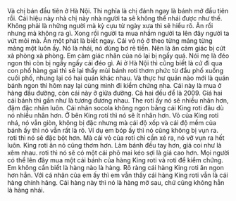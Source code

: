 Và chị bán đầu tiên ở Hà Nội. Thì nghĩa là chị đánh ngay là bánh mở đầu tiên rồi. Cái hiệu này nhà chị này nhà người ta sẽ không thể nhái được như thế. Không phải là những người mà kỳ cựu từ ngày xưa thì sẽ hiểu rõ. Ăn rồi nhưng mà không ra gì. Xong rồi người ta mua nhầm người ta lên đây người ta vứt mỏi mà. Ăn một phát là biết ngay. Cái vỏ nó ở theo từng mảng từng mảng một luôn ấy. Nó là nhái, nó dùng bơ rẻ tiền. Nên là ăn cảm giác bị cứt xà phòng xà phòng. Em cảm giác nhân của nó lại bị ngấy quá. Nói mẹ là đéo ngon thì còn bị ngấy ngấy cái đéo gì. Ai ở Hà Nội thì cũng biết là cứ đi qua con phố hàng gai thì sẽ lại thấy mùi bánh roti thơm phức từ đầu phố xuống cuối phố, nhưng lại có hai quán khác nhau. Và thực hư quán nào mới là quán bánh ngon thì hôm nay lại cùng mình đi kiểm chứng nha. Cái này là mua ở hàng đầu đường, còn cái này ở giữa đường. Cả hai đều để là 2009. Giá hai cái bánh thì gần như là tương đương nhau. The roti ấy nó sẽ nhiều nhân hơn, đậm đặc nhân luôn. Cái nhân socola không ngon bằng cái King roti đâu dù nó nhiều nhân hơn. Ở bên King roti thì nó sẽ ít nhân hơn. Vỏ của King roti nhá, nó vẫn giòn, không bị đặc nhưng mà cái độ xốp và cái độ mềm của bánh ấy thì nó vẫn rất là rõ. Ví dụ em bóp ấy thì nó cũng không bị vụn ra. roti thì nó sẽ đặc bột hơn. Mà cái vỏ của roti chỉ cần xé ra, nó vỡ vụn ra hết luôn. King roti ăn nó cũng thơm hơn. Làm bánh đều tay hơn, giá coi như là xêm nhau. roti thì nó sẽ có một cái phô mai kéo sợi là giá cao hơn. Mọi người có thể lên đây mua một cái bánh của hàng King roti và roti để kiểm chứng. Em không cần biết là hàng nào là hàng. Rõ ràng cái hàng King roti ăn ngon hơn hẳn. Với cá nhân của em ấy thì em vẫn thấy cái hàng King roti vẫn là cái hàng chính hãng. Cái hàng này thì nó là hàng mở sau, chứ cũng không hẳn là hàng nhái.